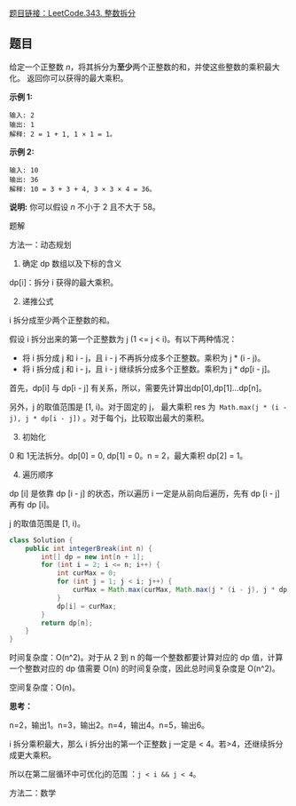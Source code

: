 [题目链接：LeetCode.343. 整数拆分](https://leetcode-cn.com/problems/integer-break/)

## 题目

给定一个正整数 *n*，将其拆分为**至少**两个正整数的和，并使这些整数的乘积最大化。 返回你可以获得的最大乘积。

**示例 1:**

```
输入: 2
输出: 1
解释: 2 = 1 + 1, 1 × 1 = 1。
```

**示例 2:**

```
输入: 10
输出: 36
解释: 10 = 3 + 3 + 4, 3 × 3 × 4 = 36。
```

 **说明:** 你可以假设 *n* 不小于 2 且不大于 58。

题解

方法一：动态规划

1. 确定 dp 数组以及下标的含义

dp[i]：拆分 i 获得的最大乘积。

2. 递推公式

i 拆分成至少两个正整数的和。

假设 i 拆分出来的第一个正整数为 j (1 <= j  < i)。有以下两种情况：

* 将 i 拆分成 j  和 i - j，且 i - j 不再拆分成多个正整数。乘积为 j * (i - j)。
* 将 i 拆分成 j 和 i - j，且 i - j 继续拆分成多个正整数。乘积为 j * dp[i - j]。

首先，dp[i] 与 dp[i - j] 有关系，所以，需要先计算出dp[0],dp[1]...dp[n]。

另外，j 的取值范围是 [1, i)。对于固定的 j，  最大乘积 res 为` Math.max(j * (i - j), j * dp[i - j])` 。对于每个j，比较取出最大的乘积。

3. 初始化

0 和 1无法拆分。dp[0] = 0, dp[1] = 0。n = 2，最大乘积 dp[2] = 1。

4. 遍历顺序

dp [i] 是依靠 dp [i - j] 的状态，所以遍历 i 一定是从前向后遍历，先有 dp [i - j] 再有 dp [i]。

j 的取值范围是 [1, i)。

```java
class Solution {
    public int integerBreak(int n) {
        int[] dp = new int[n + 1];
        for (int i = 2; i <= n; i++) {
            int curMax = 0;
            for (int j = 1; j < i; j++) {
                curMax = Math.max(curMax, Math.max(j * (i - j), j * dp[i - j]));
            }
            dp[i] = curMax;
        }
        return dp[n];
    }
}
```

时间复杂度：O(n^2)。对于从 2 到 n 的每一个整数都要计算对应的 dp 值，计算一个整数对应的 dp 值需要 O(n) 的时间复杂度，因此总时间复杂度是 O(n^2)。

空间复杂度：O(n)。

**思考：**

n=2，输出1。n=3，输出2。n=4，输出4。n=5，输出6。

i 拆分乘积最大，那么 i 拆分出的第一个正整数 j 一定是 < 4。若>4，还继续拆分成更大乘积。

所以在第二层循环中可优化j的范围 ：`j < i && j < 4`。

方法二：数学







